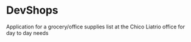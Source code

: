 # DevShops
Application for a grocery/office supplies list at the Chico Liatrio office for day to day needs
